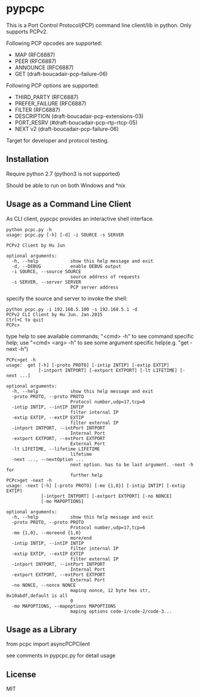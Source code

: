 # pypcpc

This is a Port Control Protocol(PCP) command line client/lib in python.
Only supports PCPv2.

Following PCP opcodes are supported:
* MAP (RFC6887)
* PEER (RFC6887)
* ANNOUNCE (RFC6887)
* GET (draft-boucadair-pcp-failure-06)

Following PCP options are supported:
* THIRD_PARTY (RFC6887)
* PREFER_FAILURE (RFC6887)
* FILTER (RFC6887)
* DESCRIPTION (draft-boucadair-pcp-extensions-03)
* PORT_RESRV (#draft-boucadair-pcp-rtp-rtcp-05)
* NEXT v2 (draft-boucadair-pcp-failure-06)

Target for developer and protocol testing.

## Installation

Require python 2.7 (python3 is not supported)

Should be able to run on both Windows and *nix

## Usage as a Command Line Client

As CLI client, pypcpc provides an interactive shell interface.

```
python pcpc.py -h
usage: pcpc.py [-h] [-d] -i SOURCE -s SERVER

PCPv2 Client by Hu Jun

optional arguments:
  -h, --help            show this help message and exit
  -d, --DEBUG           enable DEBUG output
  -i SOURCE, --source SOURCE
                        source address of requests
  -s SERVER, --server SERVER
                        PCP server address

```
specify the source and server to invoke the shell:
```
python pcpc.py -i 192.168.5.100 -s 192.168.5.1 -d
PCPv2 CLI Client by Hu Jun. Jan.2015
Ctrl+C to quit
PCPc>

```
type help to see available commands; "&lt;cmd&gt; -h" to see command specific help; use "&lt;cmd&gt;  &lt;arg&gt; -h" to see some argument specific help(e.g. "get -next -h")

```
PCPc>get -h
usage:  get [-h] [-proto PROTO] [-intip INTIP] [-extip EXTIP]
            [-intport INTPORT] [-extport EXTPORT] [-lt LIFETIME] [-next ...]

optional arguments:
  -h, --help            show this help message and exit
  -proto PROTO, --proto PROTO
                        Protocol number,udp=17,tcp=6
  -intip INTIP, --intIP INTIP
                        filter internal IP
  -extip EXTIP, --extIP EXTIP
                        filter external IP
  -intport INTPORT, --intPort INTPORT
                        Internal Port
  -extport EXTPORT, --extPort EXTPORT
                        External Port
  -lt LIFETIME, --lifetime LIFETIME
                        lifetime
  -next ..., --nextOption ...
                        next option. has to be last argument. -next -h for
                        further help
PCPc>get -next -h
usage: -next [-h] [-proto PROTO] [-me {1,0}] [-intip INTIP] [-extip EXTIP]
             [-intport INTPORT] [-extport EXTPORT] [-no NONCE]
             [-mo MAPOPTIONS]

optional arguments:
  -h, --help            show this help message and exit
  -proto PROTO, --proto PROTO
                        Protocol number,udp=17,tcp=6
  -me {1,0}, --moreend {1,0}
                        more/end
  -intip INTIP, --intIP INTIP
                        filter internal IP
  -extip EXTIP, --extIP EXTIP
                        filter external IP
  -intport INTPORT, --intPort INTPORT
                        Internal Port
  -extport EXTPORT, --extPort EXTPORT
                        External Port
  -no NONCE, --nonce NONCE
                        maping nonce, 12 byte hex str, 0x10abdf,default is all
                        0
  -mo MAPOPTIONS, --mapoptions MAPOPTIONS
                        maping options code-1/code-2/code-3...
```


## Usage as a Library
from pcpc import asyncPCPClient

see comments in pypcpc.py for detail usage



## License
MIT
